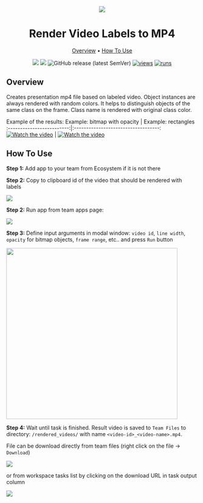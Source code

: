 <div align="center" markdown>
<img src="https://i.imgur.com/4hmKT5z.png"/>

# Render Video Labels to MP4

<p align="center">
  <a href="#Overview">Overview</a> •
  <a href="#How-To-Use">How To Use</a>
</p>


[![](https://img.shields.io/badge/supervisely-ecosystem-brightgreen)](https://ecosystem.supervise.ly/apps/render-video-labels-to-mp4)
[![](https://img.shields.io/badge/slack-chat-green.svg?logo=slack)](https://supervise.ly/slack)
![GitHub release (latest SemVer)](https://img.shields.io/github/v/release/supervisely-ecosystem/render-video-labels-to-mp4)
[![views](https://app.supervise.ly/img/badges/views/supervisely-ecosystem/render-video-labels-to-mp4)](https://supervise.ly)
[![runs](https://app.supervise.ly/img/badges/runs/supervisely-ecosystem/render-video-labels-to-mp4)](https://supervise.ly)

</div>

## Overview

Creates presentation mp4 file based on labeled video. Object instances are always rendered with random colors. It helps to distinguish objects of the same class on the frame. Class name is rendered with original class color. 

Example of the results:
Example: bitmap with opacity  |  Example: rectangles
:-------------------------:|:-----------------------------------:
[![Watch the video](https://i.imgur.com/MlKpFop.png)](https://youtu.be/htUaZ8su_M0)  |  [![Watch the video](https://i.imgur.com/aNwT5Tr.png)](https://youtu.be/DQnkGpM-ivM)


## How To Use

**Step 1:** Add app to your team from Ecosystem if it is not there

**Step 2:** Copy to clipboard id of the video that should be rendered with labels

<img src="https://i.imgur.com/DssYeoe.png"/>

**Step 2:** Run app from team apps page: 

<img src="https://i.imgur.com/dmXj7K3.png"/>

**Step 3:** Define input arguments in modal window: `video id`, `line width`, `opacity` for bitmap objects, `frame range`, etc.. and press `Run` button

<img src="https://i.imgur.com/7Zx57yP.png" width="450px"/>

**Step 4:** Wait until task is finished. Result video is saved to `Team Files` to directory: `/rendered_videos/` with name `<video-id>_<video-name>.mp4`. 

File can be download directly from team files (right click on the file -> `Download`) 

<img src="https://i.imgur.com/NwZ3AMK.png"/>

or from workspace tasks list by clicking on the download URL in task output column

<img src="https://i.imgur.com/VJwrmpH.png"/>


